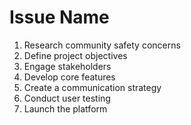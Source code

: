 # Issue Name

1. Research community safety concerns
2. Define project objectives
3. Engage stakeholders
4. Develop core features
5. Create a communication strategy
6. Conduct user testing
7. Launch the platform